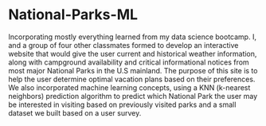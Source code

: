 # National-Parks-ML
Incorporating mostly everything learned from my data science bootcamp. I, and a group of four other classmates formed to develop an interactive website that would give the user current and historical weather information, along with campground availability and critical informational notices from most major National Parks in the U.S mainland. The purpose of this site is to help the user determine optimal vacation plans based on their preferences. We also incorporated machine learning concepts, using a KNN (k-nearest neighbors) prediction algorithm to predict which National Park the user may be interested in visiting based on previously visited parks and a small dataset we built based on a user survey.
